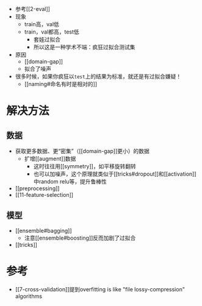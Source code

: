 - 参考[[2-eval]]
- 现象
  - train高，val低
  - train，val都高，test低
    - 套娃过拟合
    - 所以这是一种学术不端：疯狂过拟合测试集
- 原因
  - [[domain-gap]]
  - 拟合了噪声
- 很多时候，如果你疯狂以`test`上的结果为标准，就还是有过拟合嫌疑！
  - [[naming#命名有时是相对的]]
# 解决方法
## 数据
- 获取更多数据、更“密集”（[[domain-gap]]更小）的数据
  - 扩增[[augment]]数据
    - 这时往往用[[symmetry]]，如平移旋转翻转
    - 也可以加噪声，这个原理就类似于[[tricks#dropout]]和[[activation]]中random relu等，提升鲁棒性
- [[preprocessing]]
- [[11-feature-selection]]
## 模型
- [[ensemble#bagging]]
  - 注意[[ensemble#boosting]]反而加剧了过拟合
- [[tricks]]
# 参考
- [[7-cross-validation]]提到overfitting is like "file lossy-compression" algorithms